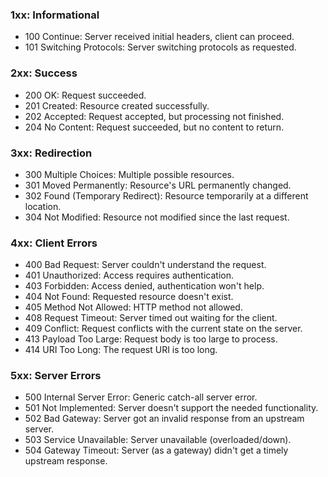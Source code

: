 ### 1xx: Informational

- 100 Continue: Server received initial headers, client can proceed.
- 101 Switching Protocols: Server switching protocols as requested.

### 2xx: Success

- 200 OK: Request succeeded.  
- 201 Created: Resource created successfully. 
- 202 Accepted: Request accepted, but processing not finished.
- 204 No Content: Request succeeded, but no content to return.

### 3xx: Redirection

- 300 Multiple Choices: Multiple possible resources.
- 301 Moved Permanently: Resource's URL permanently changed.
- 302 Found (Temporary Redirect): Resource temporarily at a different location.
- 304 Not Modified: Resource not modified since the last request.

### 4xx: Client Errors

- 400 Bad Request: Server couldn't understand the request.
- 401 Unauthorized: Access requires authentication.
- 403 Forbidden: Access denied, authentication won't help.
- 404 Not Found: Requested resource doesn't exist.
- 405 Method Not Allowed: HTTP method not allowed.
- 408 Request Timeout: Server timed out waiting for the client.
- 409 Conflict: Request conflicts with the current state on the server.
- 413 Payload Too Large: Request body is too large to process. 
- 414 URI Too Long: The request URI is too long.

### 5xx: Server Errors

- 500 Internal Server Error: Generic catch-all server error.
- 501 Not Implemented: Server doesn't support the needed functionality.
- 502 Bad Gateway: Server got an invalid response from an upstream server.
- 503 Service Unavailable: Server unavailable (overloaded/down).
- 504 Gateway Timeout: Server (as a gateway) didn't get a timely upstream response.
